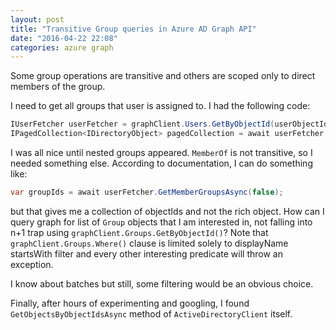 ```yaml
---
layout: post
title: "Transitive Group queries in Azure AD Graph API"
date: "2016-04-22 22:08"
categories: azure graph
---
```

Some group operations are transitive and others are scoped only to direct members of the group.

I need to get all groups that user is assigned to. I had the following code:

```csharp
IUserFetcher userFetcher = graphClient.Users.GetByObjectId(userObjectId);
IPagedCollection<IDirectoryObject> pagedCollection = await userFetcher.MemberOf.ExecuteAsync();
```

I was all nice until nested groups appeared. `MemberOf` is not transitive, so I needed something else. According to documentation, I can do something like:

```csharp
var groupIds = await userFetcher.GetMemberGroupsAsync(false);
```

but that gives me a collection of objectIds and not the rich object. How can I query graph for list of `Group` objects that I am interested in, not falling into n+1 trap using `graphClient.Groups.GetByObjectId()`? Note that `graphClient.Groups.Where()` clause is limited solely to displayName startsWith filter and every other interesting predicate will throw an exception.

I know about batches but still, some filtering would be an obvious choice.

Finally, after hours of experimenting and googling, I found `GetObjectsByObjectIdsAsync` method of `ActiveDirectoryClient` itself.
